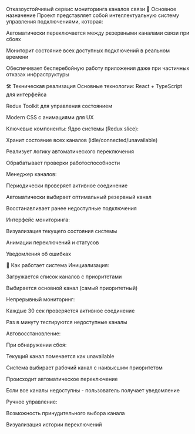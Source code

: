Отказоустойчивый сервис мониторинга каналов связи
📌 Основное назначение
Проект представляет собой интеллектуальную систему управления подключениями, которая:

Автоматически переключается между резервными каналами связи при сбоях

Мониторит состояние всех доступных подключений в реальном времени

Обеспечивает бесперебойную работу приложения даже при частичных отказах инфраструктуры

🛠 Техническая реализация
Основные технологии:
React + TypeScript для интерфейса

Redux Toolkit для управления состоянием

Modern CSS с анимациями для UX

Ключевые компоненты:
Ядро системы (Redux slice):

Хранит состояние всех каналов (idle/connected/unavailable)

Реализует логику автоматического переключения

Обрабатывает проверки работоспособности

Менеджер каналов:

Периодически проверяет активное соединение

Автоматически выбирает оптимальный резервный канал

Восстанавливает ранее недоступные подключения

Интерфейс мониторинга:

Визуализация текущего состояния системы

Анимации переключений и статусов

Уведомления об ошибках

🔄 Как работает система
Инициализация:

Загружается список каналов с приоритетами

Выбирается основной канал (самый приоритетный)

Непрерывный мониторинг:

Каждые 30 сек проверяется активное соединение

Раз в минуту тестируются недоступные каналы

Автовосстановление:

При обнаружении сбоя:

Текущий канал помечается как unavailable

Система выбирает рабочий канал с наивысшим приоритетом

Происходит автоматическое переключение

Если все каналы недоступны - пользователь получает уведомление

Ручное управление:

Возможность принудительного выбора канала

Визуализация истории переключений